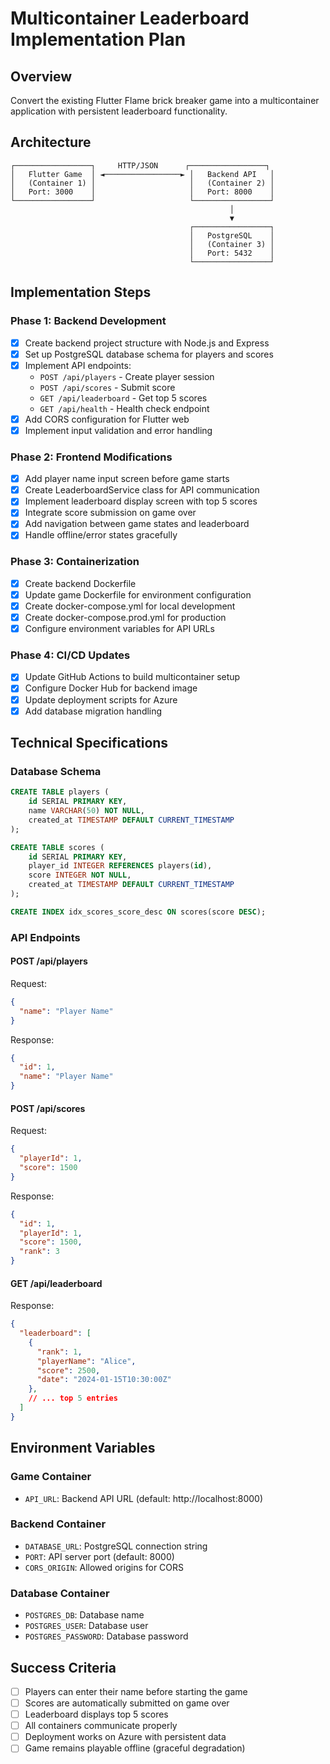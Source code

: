 # Multicontainer Leaderboard Implementation Plan

## Overview
Convert the existing Flutter Flame brick breaker game into a multicontainer application with persistent leaderboard functionality.

## Architecture
```
┌─────────────────┐     HTTP/JSON      ┌─────────────────┐
│   Flutter Game  │ ◄─────────────────► │   Backend API   │
│   (Container 1) │                     │   (Container 2) │
│   Port: 3000    │                     │   Port: 8000    │
└─────────────────┘                     └─────────────────┘
                                                 │
                                                 ▼
                                        ┌─────────────────┐
                                        │   PostgreSQL    │
                                        │   (Container 3) │
                                        │   Port: 5432    │
                                        └─────────────────┘
```

## Implementation Steps

### Phase 1: Backend Development
- [x] Create backend project structure with Node.js and Express
- [x] Set up PostgreSQL database schema for players and scores
- [x] Implement API endpoints:
  - `POST /api/players` - Create player session
  - `POST /api/scores` - Submit score
  - `GET /api/leaderboard` - Get top 5 scores
  - `GET /api/health` - Health check endpoint
- [x] Add CORS configuration for Flutter web
- [x] Implement input validation and error handling

### Phase 2: Frontend Modifications
- [x] Add player name input screen before game starts
- [x] Create LeaderboardService class for API communication
- [x] Implement leaderboard display screen with top 5 scores
- [x] Integrate score submission on game over
- [x] Add navigation between game states and leaderboard
- [x] Handle offline/error states gracefully

### Phase 3: Containerization
- [x] Create backend Dockerfile
- [x] Update game Dockerfile for environment configuration
- [x] Create docker-compose.yml for local development
- [x] Create docker-compose.prod.yml for production
- [x] Configure environment variables for API URLs

### Phase 4: CI/CD Updates
- [x] Update GitHub Actions to build multicontainer setup
- [x] Configure Docker Hub for backend image
- [x] Update deployment scripts for Azure
- [x] Add database migration handling

## Technical Specifications

### Database Schema
```sql
CREATE TABLE players (
    id SERIAL PRIMARY KEY,
    name VARCHAR(50) NOT NULL,
    created_at TIMESTAMP DEFAULT CURRENT_TIMESTAMP
);

CREATE TABLE scores (
    id SERIAL PRIMARY KEY,
    player_id INTEGER REFERENCES players(id),
    score INTEGER NOT NULL,
    created_at TIMESTAMP DEFAULT CURRENT_TIMESTAMP
);

CREATE INDEX idx_scores_score_desc ON scores(score DESC);
```

### API Endpoints

#### POST /api/players
Request:
```json
{
  "name": "Player Name"
}
```
Response:
```json
{
  "id": 1,
  "name": "Player Name"
}
```

#### POST /api/scores
Request:
```json
{
  "playerId": 1,
  "score": 1500
}
```
Response:
```json
{
  "id": 1,
  "playerId": 1,
  "score": 1500,
  "rank": 3
}
```

#### GET /api/leaderboard
Response:
```json
{
  "leaderboard": [
    {
      "rank": 1,
      "playerName": "Alice",
      "score": 2500,
      "date": "2024-01-15T10:30:00Z"
    },
    // ... top 5 entries
  ]
}
```

## Environment Variables

### Game Container
- `API_URL`: Backend API URL (default: http://localhost:8000)

### Backend Container
- `DATABASE_URL`: PostgreSQL connection string
- `PORT`: API server port (default: 8000)
- `CORS_ORIGIN`: Allowed origins for CORS

### Database Container
- `POSTGRES_DB`: Database name
- `POSTGRES_USER`: Database user
- `POSTGRES_PASSWORD`: Database password

## Success Criteria
- [ ] Players can enter their name before starting the game
- [ ] Scores are automatically submitted on game over
- [ ] Leaderboard displays top 5 scores
- [ ] All containers communicate properly
- [ ] Deployment works on Azure with persistent data
- [ ] Game remains playable offline (graceful degradation) 
